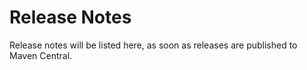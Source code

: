 # Release Notes

Release notes will be listed here, as soon as releases are published to Maven
Central.